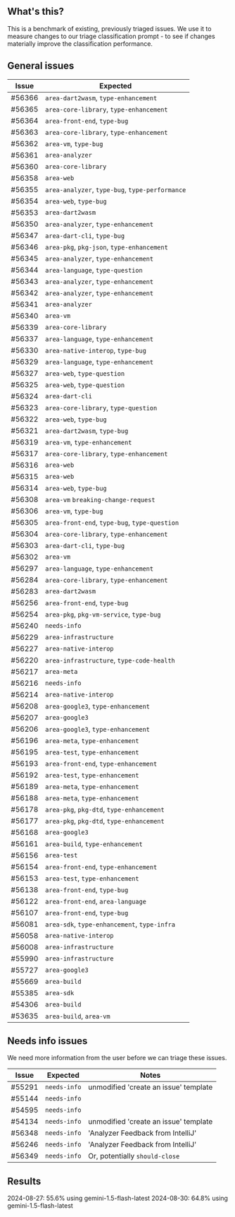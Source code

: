 ## What's this?

This is a benchmark of existing, previously triaged issues. We use it to
measure changes to our triage classification prompt - to see if changes
materially improve the classification performance.

## General issues

| Issue | Expected |
| --- | --- |
| #56366 | `area-dart2wasm`, `type-enhancement`            |
| #56365 | `area-core-library`, `type-enhancement`         |
| #56364 | `area-front-end`, `type-bug`                    |
| #56363 | `area-core-library`, `type-enhancement`         |
| #56362 | `area-vm`, `type-bug`                           |
| #56361 | `area-analyzer`                                 |
| #56360 | `area-core-library`                             |
| #56358 | `area-web`                                      |
| #56355 | `area-analyzer`, `type-bug`, `type-performance` |
| #56354 | `area-web`, `type-bug`                          |
| #56353 | `area-dart2wasm`                                |
| #56350 | `area-analyzer`, `type-enhancement`             |
| #56347 | `area-dart-cli`, `type-bug`                     |
| #56346 | `area-pkg`, `pkg-json`, `type-enhancement`      |
| #56345 | `area-analyzer`, `type-enhancement`             |
| #56344 | `area-language`, `type-question`                |
| #56343 | `area-analyzer`, `type-enhancement`             |
| #56342 | `area-analyzer`, `type-enhancement`             |
| #56341 | `area-analyzer`                                 |
| #56340 | `area-vm`                                       |
| #56339 | `area-core-library`                             |
| #56337 | `area-language`, `type-enhancement`             |
| #56330 | `area-native-interop`, `type-bug`               |
| #56329 | `area-language`, `type-enhancement`             |
| #56327 | `area-web`, `type-question`                     |
| #56325 | `area-web`, `type-question`                     |
| #56324 | `area-dart-cli`                                 |
| #56323 | `area-core-library`, `type-question`            |
| #56322 | `area-web`, `type-bug`                          |
| #56321 | `area-dart2wasm`, `type-bug`                    |
| #56319 | `area-vm`, `type-enhancement`                   |
| #56317 | `area-core-library`, `type-enhancement`         |
| #56316 | `area-web`                                      |
| #56315 | `area-web`                                      |
| #56314 | `area-web`, `type-bug`                          |
| #56308 | `area-vm` `breaking-change-request`             |
| #56306 | `area-vm`, `type-bug`                           |
| #56305 | `area-front-end`, `type-bug`, `type-question`   |
| #56304 | `area-core-library`, `type-enhancement`         |
| #56303 | `area-dart-cli`, `type-bug`                     |
| #56302 | `area-vm`                                       |
| #56297 | `area-language`, `type-enhancement`             |
| #56284 | `area-core-library`, `type-enhancement`         |
| #56283 | `area-dart2wasm`                                |
| #56256 | `area-front-end`, `type-bug`                    |
| #56254 | `area-pkg`, `pkg-vm-service`, `type-bug`        |
| #56240 | `needs-info`                                    |
| #56229 | `area-infrastructure`                           |
| #56227 | `area-native-interop`                           |
| #56220 | `area-infrastructure`, `type-code-health`       |
| #56217 | `area-meta`                                     |
| #56216 | `needs-info`                                    |
| #56214 | `area-native-interop`                           |
| #56208 | `area-google3`, `type-enhancement`              |
| #56207 | `area-google3`                                  |
| #56206 | `area-google3`, `type-enhancement`              |
| #56196 | `area-meta`, `type-enhancement`                 |
| #56195 | `area-test`, `type-enhancement`                 |
| #56193 | `area-front-end`, `type-enhancement`            |
| #56192 | `area-test`, `type-enhancement`                 |
| #56189 | `area-meta`, `type-enhancement`                 |
| #56188 | `area-meta`, `type-enhancement`                 |
| #56178 | `area-pkg`, `pkg-dtd`, `type-enhancement`       |
| #56177 | `area-pkg`, `pkg-dtd`, `type-enhancement`       |
| #56168 | `area-google3`                                  |
| #56161 | `area-build`, `type-enhancement`                |
| #56156 | `area-test`                                     |
| #56154 | `area-front-end`, `type-enhancement`            |
| #56153 | `area-test`, `type-enhancement`                 |
| #56138 | `area-front-end`, `type-bug`                    |
| #56122 | `area-front-end`, `area-language`               |
| #56107 | `area-front-end`, `type-bug`                    |
| #56081 | `area-sdk`, `type-enhancement`, `type-infra`    |
| #56058 | `area-native-interop`                           |
| #56008 | `area-infrastructure`                           |
| #55990 | `area-infrastructure`                           |
| #55727 | `area-google3`                                  |
| #55669 | `area-build`                                    |
| #55385 | `area-sdk`                                      |
| #54306 | `area-build`                                    |
| #53635 | `area-build`, `area-vm`                         |

## Needs info issues

We need more information from the user before we can triage these issues.

| Issue | Expected | Notes |
| --- | --- | --- |
| #55291 | `needs-info` | unmodified 'create an issue' template |
| #55144 | `needs-info` | |
| #54595 | `needs-info` | |
| #54134 | `needs-info` | unmodified 'create an issue' template |
| #56348 | `needs-info` | 'Analyzer Feedback from IntelliJ' |
| #56246 | `needs-info` | 'Analyzer Feedback from IntelliJ' |
| #56349 | `needs-info` | Or, potentially `should-close` |

## Results
2024-08-27: 55.6% using gemini-1.5-flash-latest
2024-08-30: 64.8% using gemini-1.5-flash-latest
